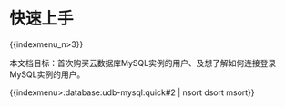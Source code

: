 # 快速上手

{{indexmenu_n>3}}

本文档目标：首次购买云数据库MySQL实例的用户、及想了解如何连接登录MySQL实例的用户。

{{indexmenu>:database:udb-mysql:quick#2 | nsort dsort msort}}
